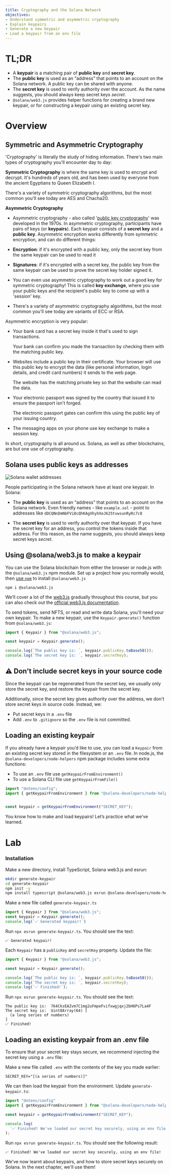 ```yaml
---
title: Cryptography and the Solana Network
objectives:
- Understand symmetric and asymmetric cryptography
- Explain keypairs
- Generate a new keypair
- Load a keypair from an env file
---
```


# TL;DR

- A **keypair** is a matching pair of **public key** and **secret key**. 
- The **public key** is used as an “address” that points to an account on the Solana network. A public key can be shared with anyone.
- The **secret key** is used to verify authority over the account. As the name suggests, you should always keep secret keys *secret*.
- `@solana/web3.js` provides helper functions for creating a brand new keypair, or for constructing a keypair using an existing secret key. 

# Overview

## Symmetric and Asymmetric Cryptography

'Cryptography' is literally the study of hiding information. There's two main types of cryptography you'll encounter day to day:

**Symmetric Cryptography** is where the same key is used to encrypt and decrypt. It's hundreds of years old, and has been used by everyone from the ancient Egyptians to Queen Elizabeth I.

There's a variety of symmetric cryptography algorithms, but the most common you'll see today are AES and Chacha20.

**Asymmetric Cryptography**

- Asymmetric cryptography - also called '[public key cryptography](https://en.wikipedia.org/wiki/Public-key_cryptography)' was developed in the 1970s. In asymmetric cryptography, participants have pairs of keys (or **keypairs**). Each keypair consists of a **secret key** and a **public key**. Asymmetric encryption works differently from symmetric encryption, and can do different things:

- **Encryption**: if it's encrypted with a public key, only the secret key from the same keypair can be used to read it
- **Signatures**: if it's encrypted with a secret key, the public key from the same keypair can be used to prove the secret key holder signed it.
- You can even use asymmetric cryptography to work out a good key for symmetric cryptography! This is called **key exchange**, where you use your public keys and the recipient's public key to come up with a 'session' key. 
- There's a variety of asymmetric cryptography algorithms, but the most common you'll see today are variants of ECC or RSA.

Asymmetric encryption is very popular: 

 - Your bank card has a secret key inside it that's used to sign transactions.

   Your bank can confirm you made the transaction by checking them with the matching public key.
 - Websites include a public key in their certificate. Your browser will use this public key to encrypt the data (like personal information, login details, and credit card numbers) it sends to the web page. 

   The website has the matching private key so that the website can read the data. 
 - Your electronic passport was signed by the country that issued it to ensure the passport isn't forged. 

   The electronic passport gates can confirm this using the public key of your issuing country.
 - The messaging apps on your phone use key exchange to make a session key. 

In short, cryptography is all around us. Solana, as well as other blockchains, are but one use of cryptography.    

## Solana uses public keys as addresses

![Solana wallet addresses](../assets/wallet-addresses.svg)

People participating in the Solana network have at least one keypair. In Solana:

- The **public key** is used as an “address” that points to an account on the Solana network. Even friendly names - like `example.sol` - point to addresses like `dDCQNnDmNbFVi8cQhKAgXhyhXeJ625tvwsunRyRc7c8`

- The **secret key** is used to verify authority over that keypair. If you have the secret key for an address, you control the tokens inside that address. For this reason, as the name suggests, you should always keep secret keys *secret*.
## Using @solana/web3.js to make a keypair

You can use the Solana blockchain from either the browser or node.js with the `@solana/web3.js` npm module.  Set up a project how you normally would, then [use `npm`](https://nodesource.com/blog/an-absolute-beginners-guide-to-using-npm/) to install `@solana/web3.js`

```
npm i @solana/web3.js
```

We’ll cover a lot of the [web3.js](https://docs.solana.com/developing/clients/javascript-reference) gradually throughout this course, but you can also check out the [official web3.js documentation](https://docs.solana.com/developing/clients/javascript-reference).

To send tokens, send NFTS, or read and write data Solana, you'll need your own keypair. To make a new keypair, use the `Keypair.generate()` function from  `@solana/web3.js`: 

```typescript
import { Keypair } from "@solana/web3.js";

const keypair = Keypair.generate();

console.log(`The public key is: `, keypair.publicKey.toBase58());
console.log(`The secret key is: `, keypair.secretKey);
```

## ⚠️ Don't include secret keys in your source code

Since the keypair can be regenerated from the secret key, we usually only store the secret key, and restore the keypair from the secret key. 

Additionally, since the secret key gives authority over the address, we don't store secret keys in source code. Instead, we:

- Put secret keys in a `.env` file 
- Add  `.env`  to `.gitignore` so the `.env` file is not committed.

## Loading an existing keypair

If you already have a keypair you’d like to use, you can load a `Keypair` from an existing secret key stored in the filesystem or an `.env` file. In node.js, the  `@solana-developers/node-helpers` npm package includes some extra functions:

 - To use an `.env` file use `getKeypairFromEnvironment()`
 - To use a Solana CLI file use `getKeypairFromFile()`

```typescript
import "dotenv/config";
import { getKeypairFromEnvironment } from "@solana-developers/node-helpers";


const keypair = getKeypairFromEnvironment("SECRET_KEY");
```

You know how to make and load keypairs! Let’s practice what we’ve learned.

# Lab

### Installation

Make a new directory, install TypeScript, Solana web3.js and esrun:

```bash
mkdir generate-keypair
cd generate-keypair
npm init -y
npm install typescript @solana/web3.js esrun @solana-developers/node-helpers
```

Make a new file called `generate-keypair.ts`

```typescript
import { Keypair } from "@solana/web3.js";
const keypair = Keypair.generate();
console.log(`✅ Generated keypair!`)
```

Run `npx esrun generate-keypair.ts`. You should see the text:

```
✅ Generated keypair!
```

Each `Keypair` has a `publicKey` and `secretKey` property. Update the file:

```typescript
import { Keypair } from "@solana/web3.js";

const keypair = Keypair.generate();

console.log(`The public key is: `, keypair.publicKey.toBase58());
console.log(`The secret key is: `, keypair.secretKey);
console.log(`✅ Finished!`);
```

Run `npx esrun generate-keypair.ts`. You should see the text:

```
The public key is:  764CksEAZvm7C1mg2uFmpeFvifxwgjqxj2bH6Ps7La4F
The secret key is:  Uint8Array(64) [
  (a long series of numbers) 
]
✅ Finished!
```

## Loading an existing keypair from an .env file

To ensure that your secret key stays secure, we recommend injecting the secret key using a `.env` file:

Make a new file called `.env` with the contents of the key you made earlier:

```env
SECRET_KEY="[(a series of numbers)]"
```

We can then load the keypair from the environment. Update `generate-keypair.ts`:

```typescript
import "dotenv/config"
import { getKeypairFromEnvironment } from "@solana-developers/node-helpers";

const keypair = getKeypairFromEnvironment("SECRET_KEY");

console.log(
  `✅ Finished! We've loaded our secret key securely, using an env file!`
);
```

Run `npx esrun generate-keypair.ts`. You should see the following result:

```text
✅ Finished! We've loaded our secret key securely, using an env file!
```

We've now learnt about keypairs, and how to store secret keys securely on Solana. In the next chapter, we'll use them! 
